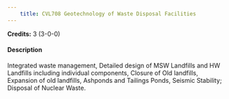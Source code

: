 ```yaml
---
    title: CVL708 Geotechnology of Waste Disposal Facilities
---
```

**Credits:** 3 (3-0-0)



#### Description 
Integrated waste management, Detailed design of MSW Landfills and HW Landfills including individual components, Closure of Old landfills, Expansion of old landfills, Ashponds and Tailings Ponds, Seismic Stability; Disposal of Nuclear Waste.